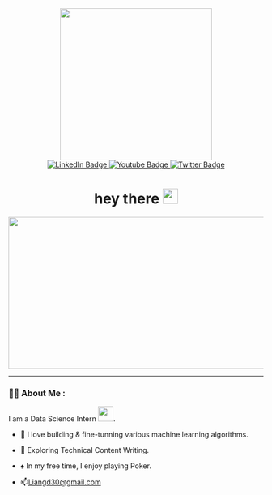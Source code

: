 <div id="header" align="center">
  <img src="https://media.giphy.com/media/4FQMuOKR6zQRO/giphy.gif" width="300"/>
</div>

<div id="badges" align="center">
  <a href="https://www.linkedin.com/in/zifeng-david-liang-4a3bb9174/">
    <img src="https://img.shields.io/badge/LinkedIn-blue?style=for-the-badge&logo=linkedin&logoColor=white" alt="LinkedIn Badge"/>
  </a>
  <a href="your-youtube-URL">
    <img src="https://img.shields.io/badge/YouTube-red?style=for-the-badge&logo=youtube&logoColor=white" alt="Youtube Badge"/>
  </a>
  <a href="your-twitter-URL">
    <img src="https://img.shields.io/badge/Twitter-blue?style=for-the-badge&logo=twitter&logoColor=white" alt="Twitter Badge"/>
  </a>
</div>

<div id="view" align="center">
  <img src="https://komarev.com/ghpvc/?username=wan258as&style=flat-square&color=blue" alt=""/>
 </div>

<h1 align="center">
  hey there
  <img src="https://media.giphy.com/media/hvRJCLFzcasrR4ia7z/giphy.gif" width="30px"/>
</h1>

<div align="center">
  <img src="https://media.giphy.com/media/dWesBcTLavkZuG35MI/giphy.gif" width="600" height="300"/>
</div>

---

### :man_technologist: About Me :
I am a Data Science Intern <img src="https://media.giphy.com/media/WUlplcMpOCEmTGBtBW/giphy.gif" width="30">.
- :toolbox: I love building & fine-tunning various machine learning algorithms.

- :seedling: Exploring Technical Content Writing.

- :spades: In my free time, I enjoy playing Poker.

- :mailbox:Liangd30@gmail.com
